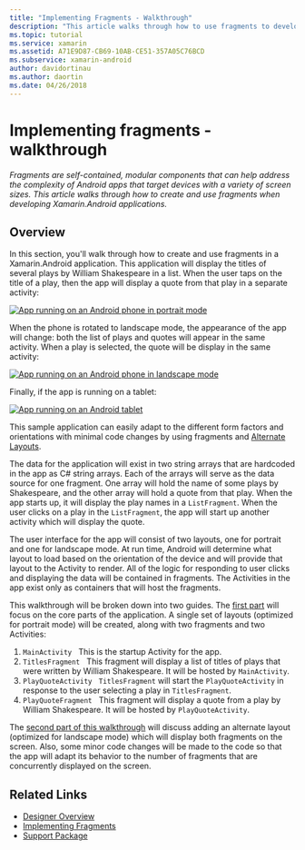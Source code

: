 ```yaml
---
title: "Implementing Fragments - Walkthrough"
description: "This article walks through how to use fragments to develop Xamarin.Android applications."
ms.topic: tutorial
ms.service: xamarin
ms.assetid: A71E9D87-CB69-10AB-CE51-357A05C76BCD
ms.subservice: xamarin-android
author: davidortinau
ms.author: daortin
ms.date: 04/26/2018
---
```


# Implementing fragments - walkthrough

_Fragments are self-contained, modular components that can help address the complexity of Android apps that target devices with a variety of screen sizes. This article walks through how to create and use fragments when developing Xamarin.Android applications._

## Overview

In this section, you'll walk through how to create and use fragments in a Xamarin.Android application. This application will display the titles of several plays by William Shakespeare in a list. When the user taps on the title of a play, then the app will display a quote from that play in a separate activity:

[![App running on an Android phone in portrait mode](./images/intro-screenshot-phone-sml.png)](./images/intro-screenshot-phone.png#lightbox)

When the phone is rotated to landscape mode, the appearance of the app will change: both the list of plays and quotes will appear in the same activity. When a play is selected, the quote will be display in the same activity:

[![App running on an Android phone in landscape mode](./images/intro-screenshot-phone-land-sml.png)](./images/intro-screenshot-phone-land.png#lightbox)

Finally, if the app is running on a tablet:

[![App running on an Android tablet](./images/intro-screenshot-tablet-sml.png)](./images/intro-screenshot-tablet.png#lightbox)

This sample application can easily adapt to the different form factors and orientations with minimal code changes by using fragments and [Alternate Layouts](../../../app-fundamentals/resources-in-android/alternate-resources.md).

The data for the application will exist in two string arrays that are hardcoded in the app as C# string arrays. Each of the arrays will serve as the data source for one fragment.  One array will hold the name of some plays by Shakespeare, and the other array will hold a quote from that play. When the app starts up, it will display the play names in a `ListFragment`. When the user clicks on a play in the `ListFragment`, the app will start up another activity which will display the quote.

The user interface for the app will consist of two layouts, one for portrait and one for landscape mode. At run time, Android will determine what layout to load based on the orientation of the device and will provide that layout to the Activity to render. All of the logic for responding to user clicks and displaying the data will be contained in fragments. The Activities in the app exist only as containers that will host the fragments.

This walkthrough will be broken down into two guides. The [first part](./walkthrough.md) will focus on the core parts of the application. A single set of layouts (optimized for portrait mode) will be created, along with two fragments and two Activities:

1. `MainActivity` &nbsp; This is the startup Activity for the app.
1. `TitlesFragment` &nbsp; This fragment will display a list of titles of plays that were written by William Shakespeare. It will be hosted by `MainActivity`.
1. `PlayQuoteActivity` &nbsp; `TitlesFragment` will start the `PlayQuoteActivity` in response to the user selecting a play in `TitlesFragment`.
1. `PlayQuoteFragment` &nbsp; This fragment will display a quote from a play by William Shakespeare. It will be hosted by `PlayQuoteActivity`.

The [second part of this walkthrough](./walkthrough-landscape.md) will discuss adding an alternate layout (optimized for landscape mode) which will display both fragments on the screen. Also, some minor code changes will be made to the code so that the app will adapt its behavior to the number of fragments that are concurrently displayed on the screen.

## Related Links

- [Designer Overview](~/android/user-interface/android-designer/index.md)
- [Implementing Fragments](https://developer.android.com/guide/topics/fundamentals/fragments.html)
- [Support Package](https://developer.android.com/sdk/compatibility-library.html)
